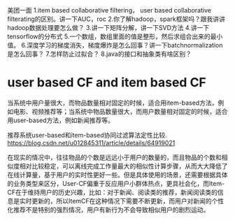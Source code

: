 美团一面
1.item based collaborative filtering， user based collaborative filterating的区别。讲一下AUC，roc
2.你了解hadoop，spark框架吗？跟我讲讲hadoop数据处理要怎么做？
3.讲一下矩阵分解，讲一下SVD方法
4.讲一下tensorflow的分布式
5.一个数组，数组里面的值是整形，然后求组合出来的最小值。
6.深度学习的梯度消失，梯度爆炸是怎么回事？讲一下batchnormalization是怎么回事？
7.怎样防止过拟合？
8.java的接口和抽象类有啥区别？

# user based CF and item based CF
当系统中用户量很大，而物品数量相对固定的时候，适合用item-based方法，例如电影、视频推荐等；当系统中物品数量很大，而用户数量相对固定的时候，适合用user-based方法，例如新闻推荐等。

推荐系统user-based和item-based协同过滤算法定性比较. https://blog.csdn.net/u012845311/article/details/64919021

在现实的情况中，往往物品的个数是远远小于用户的数量的，而且物品的个数和相似度相对比较稳定，可以离线完成工作量最大的相似性计算步骤，从而大大降低了在线计算量，基于用户的实时性更好一些。但是具体使用的场景，还需要根据具体的业务类型来区分，User-CF偏重于反应用户小群体热点，更具社会化，而Item-CF在于维持用户的历史兴趣，比如：对于新闻、阅读类的推荐，新闻阅读类的信息是实时更新的，所以ItemCF在这种情况下需要不断更新，而用户对新闻的个性化推荐不是特别的强烈情况，用户有新行为不会导致相似用户的剧烈运动。